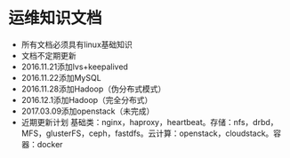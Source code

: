 # 运维知识文档
* 所有文档必须具有linux基础知识
* 文档不定期更新
* 2016.11.21添加lvs+keepalived
* 2016.11.22添加MySQL
* 2016.11.28添加Hadoop（伪分布式模式）
* 2016.12.1添加Hadoop（完全分布式）
* 2017.03.09添加openstack（未完成）
* 近期更新计划 基础类：nginx，haproxy，heartbeat。存储：nfs，drbd，MFS，glusterFS，ceph，fastdfs。云计算：openstack，cloudstack。容器：docker